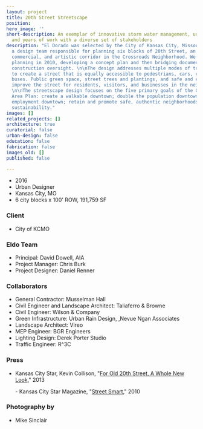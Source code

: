 ```yaml
---
layout: project
title: 20th Street Streetscape
position: 
hero_image: ''
short-description: An exemplar of innovative storm water management, urban design,
  and years of work with a diverse set of stakeholders
description: "El Dorado was selected by the City of Kansas City, Missouri to lead
  a design team responsible for planning six blocks of 20th Street, an important residential,
  commercial, and artistic corridor in the Crossroads Neighborhood. We started with
  planning in 2010, developing a concept plan and then bridging documents, and later,
  construction oversight. \n\nThe design addresses multiple modes of transportation
  to create a street that is equally accessible to pedestrians, cars, cyclists, and
  buses. Public green space, street trees and plantings, and safe and efficient parking
  improve the street for residents, visitors, and businesses in the neighborhood.
  \n\nThe streetscape design focuses on the five primary goals of the Greater Downtown
  Area Plan: create a walkable downtown; double the population downtown; increase
  employment downtown; retain and promote safe, authentic neighborhoods; and promote
  sustainability."
images: []
related_projects: []
architecture: true
curatorial: false
urban-design: false
education: false
fabrication: false
images_old: []
published: false

---
```

* 2016
* Urban Designer
* Kansas City, MO
* 6 city blocks x 100' ROW, 191,759 SF

### Client

* City of KCMO

### Eldo Team

* Principal: David Dowell, AIA
* Project Manager: Chris Burk
* Project Designer: Daniel Renner

### Collaborators

* General Contractor: Musselman Hall
* Civil Engineer and Landscape Architect: Taliaferro & Browne
* Civil Engineer: Wilson & Company
* Green Infrastructure: Urban Rain Design, ,Nevue Ngan Associates
* Landscape Architect: Vireo
* MEP Engineer: BGR Engineers
* Lighting Design: Derek Porter Studio
* Traffic Engineer: R^3C

### Press

* Kansas City Star, Kevin Collison, "[For Old 20th Street, A Whole New Look](downloads.ctfassets.net/7ceafwpo4r5g/6Njzpzjl1s5k91kxUf92mI/2fb90d7c6e3e69443a317b98bcb593f1/2013-Kansas_City_Star-20th_Street_Streetscape.pdf )," 2013

  \- Kansas City Star Magazine, "[Street Smart](downloads.ctfassets.net/7ceafwpo4r5g/HHox5X6K4a0rF5KR5Ukz9/cc1bc66df7e404781d5d46397570c099/2010-KC_Star_Magazine-20th_Street.pdf )," 2010

### Photography by

* Mike Sinclair
